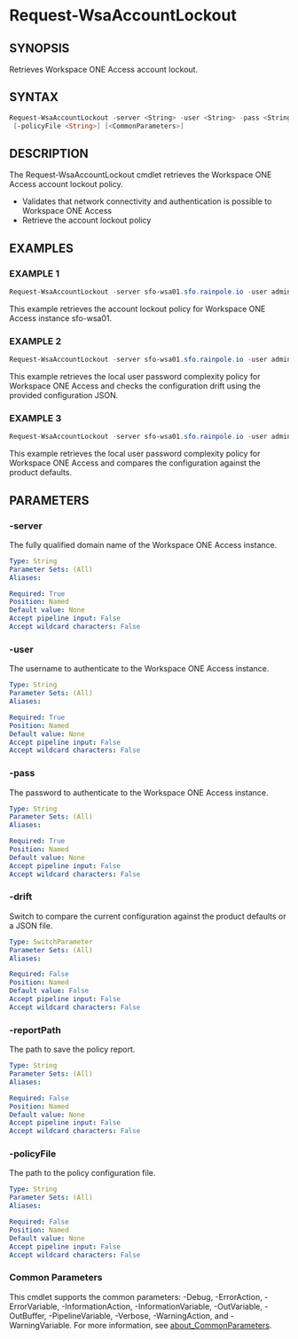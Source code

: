 # Request-WsaAccountLockout

## SYNOPSIS

Retrieves Workspace ONE Access account lockout.

## SYNTAX

```powershell
Request-WsaAccountLockout -server <String> -user <String> -pass <String> [-drift] [-reportPath <String>]
 [-policyFile <String>] [<CommonParameters>]
```

## DESCRIPTION

The Request-WsaAccountLockout cmdlet retrieves the Workspace ONE Access account lockout policy.

- Validates that network connectivity and authentication is possible to Workspace ONE Access
- Retrieve the account lockout policy

## EXAMPLES

### EXAMPLE 1

```powershell
Request-WsaAccountLockout -server sfo-wsa01.sfo.rainpole.io -user admin -pass VMw@re1!
```

This example retrieves the account lockout policy for Workspace ONE Access instance sfo-wsa01.

### EXAMPLE 2

```powershell
Request-WsaAccountLockout -server sfo-wsa01.sfo.rainpole.io -user admin -pass VMw@re1! -drift -reportPath "F:\Reporting" -policyFile "passwordPolicyConfig.json"
```

This example retrieves the local user password complexity policy for Workspace ONE Access and checks the configuration drift using the provided configuration JSON.

### EXAMPLE 3

```powershell
Request-WsaAccountLockout -server sfo-wsa01.sfo.rainpole.io -user admin -pass VMw@re1! -drift
```

This example retrieves the local user password complexity policy for Workspace ONE Access and compares the configuration against the product defaults.

## PARAMETERS

### -server

The fully qualified domain name of the Workspace ONE Access instance.

```yaml
Type: String
Parameter Sets: (All)
Aliases:

Required: True
Position: Named
Default value: None
Accept pipeline input: False
Accept wildcard characters: False
```

### -user

The username to authenticate to the Workspace ONE Access instance.

```yaml
Type: String
Parameter Sets: (All)
Aliases:

Required: True
Position: Named
Default value: None
Accept pipeline input: False
Accept wildcard characters: False
```

### -pass

The password to authenticate to the Workspace ONE Access instance.

```yaml
Type: String
Parameter Sets: (All)
Aliases:

Required: True
Position: Named
Default value: None
Accept pipeline input: False
Accept wildcard characters: False
```

### -drift

Switch to compare the current configuration against the product defaults or a JSON file.

```yaml
Type: SwitchParameter
Parameter Sets: (All)
Aliases:

Required: False
Position: Named
Default value: False
Accept pipeline input: False
Accept wildcard characters: False
```

### -reportPath

The path to save the policy report.

```yaml
Type: String
Parameter Sets: (All)
Aliases:

Required: False
Position: Named
Default value: None
Accept pipeline input: False
Accept wildcard characters: False
```

### -policyFile

The path to the policy configuration file.

```yaml
Type: String
Parameter Sets: (All)
Aliases:

Required: False
Position: Named
Default value: None
Accept pipeline input: False
Accept wildcard characters: False
```

### Common Parameters

This cmdlet supports the common parameters: -Debug, -ErrorAction, -ErrorVariable, -InformationAction, -InformationVariable, -OutVariable, -OutBuffer, -PipelineVariable, -Verbose, -WarningAction, and -WarningVariable. For more information, see [about_CommonParameters](http://go.microsoft.com/fwlink/?LinkID=113216).
